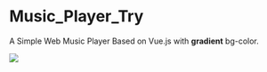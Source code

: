 # Music_Player_Try
A Simple Web Music Player Based on Vue.js with **gradient** bg-color.

![](https://tva1.sinaimg.cn/large/e6c9d24ely1h5bcyqiu91j21fg0u041o.jpg)